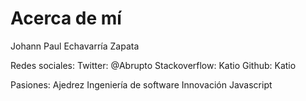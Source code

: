 # Acerca de mí

Johann Paul Echavarría Zapata

Redes sociales:
    Twitter: @Abrupto
    Stackoverflow: Katio
    Github: Katio

Pasiones:
    Ajedrez
    Ingeniería de software
    Innovación
    Javascript
